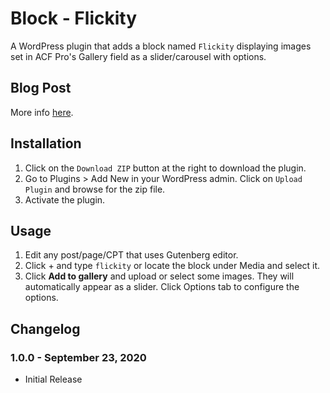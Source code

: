 # Block - Flickity #

A WordPress plugin that adds a block named `Flickity` displaying images set in ACF Pro's Gallery field as a slider/carousel with options.

## Blog Post ##

More info [here](https://wpdevdesign.com/building-a-custom-gutenberg-block-flickity-using-acf-pro/).

## Installation ##

1. Click on the `Download ZIP` button at the right to download the plugin.
2. Go to Plugins > Add New in your WordPress admin. Click on `Upload Plugin` and browse for the zip file.
3. Activate the plugin.

## Usage ##

1. Edit any post/page/CPT that uses Gutenberg editor.
2. Click + and type `flickity` or locate the block under Media and select it.
3. Click **Add to gallery** and upload or select some images. They will automatically appear as a slider. Click Options tab to configure the options.

## Changelog ##

### 1.0.0 - September 23, 2020 ###
* Initial Release
